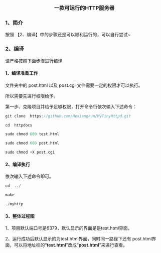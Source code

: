 <h3 align="center">一款可运行的HTTP服务器</h3>



### 1、简介

按照 【2、编译】中的步骤还是可以顺利运行的，可以自行尝试~


### 2、编译

请严格按照下面步骤进行编译

#### 1、编译准备工作

文件夹中的 post.html 以及 post.cgi 文件需要一定的权限才可以执行。

所以需要先进行权限给予。

第一步、克隆项目并给予足够权限，打开命令行依次输入下述命令：

~~~c
git clone  https://github.com/Hexiangkun/MyTinyHttpd.git

cd  httpdocs

sudo chmod 600 test.html

sudo chmod 600 post.html

sudo chmod +X post.cgi
~~~


#### 2、编译执行

依次输入下述命令即可。

~~~c
cd  ../

make

./myhttp
~~~

#### 3、整体过程图


1、项目默认端口号是6379，默认显示的界面是是test.html界面。

2、运行成功后默认显示的为test.html界面，同时同一路径下还有 post.html界面，可以将地址栏的“**test.html**”改成“**post.html**”来进行查看。



